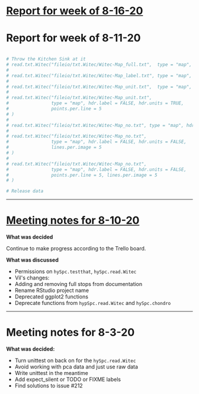 # [Report for week of 8-16-20](/blog/weekly_reports.md)
# Report for week of 8-11-20
```R

# Throw the Kitchen Sink at it
# read.txt.Witec("fileio/txt.Witec/Witec-Map_full.txt",  type = "map", hdr.label = TRUE, hdr.units = TRUE)
#
# read.txt.Witec("fileio/txt.Witec/Witec-Map_label.txt", type = "map", hdr.label = TRUE, hdr.units = FALSE)
#
# read.txt.Witec("fileio/txt.Witec/Witec-Map_unit.txt",  type = "map", hdr.label = FALSE, hdr.units = TRUE)
#
# read.txt.Witec("fileio/txt.Witec/Witec-Map_unit.txt",
#                type = "map", hdr.label = FALSE, hdr.units = TRUE,
#                points.per.line = 5
# )
#
# read.txt.Witec("fileio/txt.Witec/Witec-Map_no.txt", type = "map", hdr.label = FALSE, hdr.units = FALSE)
#
# read.txt.Witec("fileio/txt.Witec/Witec-Map_no.txt",
#                type = "map", hdr.label = FALSE, hdr.units = FALSE,
#                lines.per.image = 5
# )
#
# read.txt.Witec("fileio/txt.Witec/Witec-Map_no.txt",
#                type = "map", hdr.label = FALSE, hdr.units = FALSE,
#                points.per.line = 5, lines.per.image = 5
# )

# Release data
```

---
# [Meeting notes for 8-10-20](/blog/meeting_notes.md)
**What was decided**

Continue to make progress according to the Trello board.

**What was discussed**
* Permissions on `hySpc.testthat`, `hySpc.read.Witec`
* Vil's changes:
 * Adding and removing full stops from documentation
 * Rename RStudio project name
 * Deprecated ggplot2 functions
* Deprecate functions from `hypSpc.read.Witec` and `hySpc.chondro`

---
# Meeting notes for 8-3-20
**What was decided:**
* Turn unittest on back on for the `hySpc.read.Witec`
* Avoid working with pca data and just use raw data
* Write unittest in the meantime
* Add expect_silent or TODO or FIXME labels
* Find solutions to issue #212
